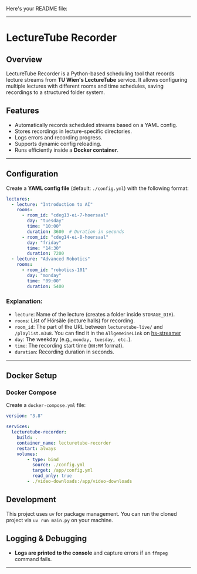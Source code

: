 Here's your README file:  

---

# **LectureTube Recorder**  

## **Overview**  
LectureTube Recorder is a Python-based scheduling tool that records lecture streams from **TU Wien's LectureTube** service. It allows configuring multiple lectures with different rooms and time schedules, saving recordings to a structured folder system.

## **Features**  
- Automatically records scheduled streams based on a YAML config.  
- Stores recordings in lecture-specific directories.  
- Logs errors and recording progress.  
- Supports dynamic config reloading.  
- Runs efficiently inside a **Docker container**.  

---

## **Configuration**  

Create a **YAML config file** (default: `./config.yml`) with the following format:

```yaml
lectures:
  - lecture: "Introduction to AI"
    rooms:
      - room_id: "cdeg13-ei-7-hoersaal"
        day: "tuesday"
        time: "10:00"
        duration: 3600  # Duration in seconds
      - room_id: "cdeg14-ei-8-hoersaal"
        day: "friday"
        time: "14:30"
        duration: 7200
  - lecture: "Advanced Robotics"
    rooms:
      - room_id: "robotics-101"
        day: "monday"
        time: "09:00"
        duration: 5400
```

### **Explanation:**  

- `lecture`: Name of the lecture (creates a folder inside `STORAGE_DIR`).  
- `rooms`: List of Hörsäle (lecture halls) for recording.  
- `room_id`: The part of the URL between `lecturetube-live/` and `/playlist.m3u8`. You can find it in the `AllgemeineLink` on [hs-streamer](hs-streamer.fsbau.at)
- `day`: The weekday (e.g., `monday, tuesday, etc.`).  
- `time`: The recording start time (`HH:MM` format).  
- `duration`: Recording duration in seconds.  

---

## **Docker Setup**  

### **Docker Compose**  

Create a `docker-compose.yml` file:  

```yaml
version: "3.8"

services:
  lecturetube-recorder:
    build: .
    container_name: lecturetube-recorder
    restart: always
    volumes:
        - type: bind
          source: ./config.yml
          target: /app/config.yml
          read_only: true
        - ./video-downloads:/app/video-downloads  

```

## **Development**
This project uses `uv` for package management. You can run the cloned project via `uv run main.py` on your machine.

## **Logging & Debugging**  

- **Logs are printed to the console** and capture errors if an `ffmpeg` command fails.  

---

